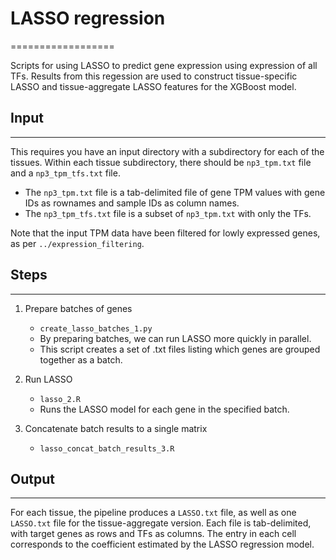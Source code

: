 # LASSO regression
==================

Scripts for using LASSO to predict gene expression using expression of all TFs.
Results from this regession are used to construct tissue-specific LASSO and
tissue-aggregate LASSO features for the XGBoost model.

## Input
--------

This requires you have an input directory with a subdirectory for each of the
tissues. Within each tissue subdirectory, there should be `np3_tpm.txt` file and
a `np3_tpm_tfs.txt` file.

* The `np3_tpm.txt` file is a tab-delimited file of gene TPM values with gene IDs
as rownames and sample IDs as column names.
* The `np3_tpm_tfs.txt` file is a subset of `np3_tpm.txt` with only the TFs.

Note that the input TPM data have been filtered for lowly expressed genes, as
per `../expression_filtering`.


## Steps
--------

1. Prepare batches of genes
    * `create_lasso_batches_1.py`
    * By preparing batches, we can run LASSO more quickly in parallel.
    * This script creates a set of .txt files listing which genes are grouped
      together as a batch.

2. Run LASSO
    * `lasso_2.R`
    * Runs the LASSO model for each gene in the specified batch.

3. Concatenate batch results to a single matrix
    * `lasso_concat_batch_results_3.R`

## Output
---------

For each tissue, the pipeline produces a `LASSO.txt` file, as well as one
`LASSO.txt` file for the tissue-aggregate version. Each file is tab-delimited,
with target genes as rows and TFs as columns. The entry in each cell corresponds
to the coefficient estimated by the LASSO regression model.

